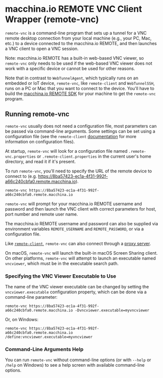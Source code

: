 # macchina.io REMOTE VNC Client Wrapper (remote-vnc)

`remote-vnc` is a command-line program that sets up a tunnel for a VNC remote desktop connection from your
local machine (e.g., your PC, Mac, etc.) to a device connected to the macchina.io
REMOTE, and then launches a VNC client to open a VNC session.

Note: macchina.io REMOTE has a built-in web-based VNC viewer, so `remote-vnc` only
needs to be used if the web-based VNC viewer does not work with a specific device
or cannot be used for other reasons.

Note that in contrast to `WebTunnelAgent`, which typically runs on an embedded or IoT
device, `remote-vnc`, like `remote-client` and `WebTunnelSSH`, runs on a PC or Mac that you want to connect to the
device. You'll have to build the [macchina.io REMOTE SDK](../../README.md)
for your machine to get the `remote-vnc` program.

## Running remote-vnc

`remote-vnc` usually does not need a configuration file, most parameters can be passed
via command-line arguments. Some settings can be set using a configuration file
(see the `remote-client` [documentation](../WebTunnelClient/README.md) for more
information on configuration files). 

At startup, `remote-vnc` will look for a configuration file named 
`.remote-vnc.properties` or `.remote-client.properties`
in the current user's home directory, and read it if it's present. 

To run `remote-vnc`, you'll need to specify the URL of the remote device to connect
to (e.g. https://8ba57423-ec1a-4f31-992f-a66c240cbfa0.remote.macchina.io).

```
remote-vnc https://8ba57423-ec1a-4f31-992f-a66c240cbfa0.remote.macchina.io
```

`remote-vnc` will prompt for your macchina.io REMOTE username and password and
then launch the VNC client with correct parameters for host, port number and
remote user name.

The macchina.io REMOTE username and password can also be supplied via environment
variables `REMOTE_USERNAME` and `REMOTE_PASSWORD`, or via a configuration file.

Like [`remote-client`](../WebTunnelClient/README.md), `remote-vnc` can also connect through a 
[proxy server](../WebTunnelClient/README.md#connecting-trough-a-http-proxy).

On macOS, `remote-vnc` will launch the built-in macOS Screen Sharing client.
On other platforms, `remote-vnc` will attempt to launch an executable
named `vncviewer`, which must be in the executable search path.


### Specifying the VNC Viewer Executable to Use

The name of the VNC viewer executable can be changed by setting the
`vncviewer.executable` configuration property, which can be done via a
command-line parameter:

```
remote-vnc https://8ba57423-ec1a-4f31-992f-a66c240cbfa0.remote.macchina.io -Dvncviewer.executable=myvncviewer
```

Or, on Windows:

```
remote-vnc https://8ba57423-ec1a-4f31-992f-a66c240cbfa0.remote.macchina.io /define:vncviewer.executable=myvncviewer
```


### Command-Line Arguments Help

You can run `remote-vnc` without command-line options (or with `--help`
or `/help` on Windows) to see a help screen with available command-line options.
